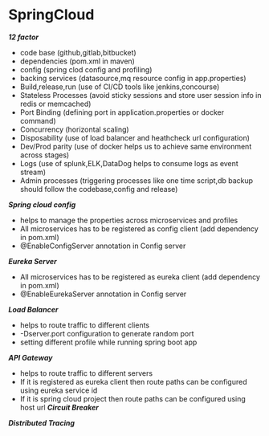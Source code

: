 # SpringCloud
***12 factor***
- code base (github,gitlab,bitbucket)
- dependencies (pom.xml in maven)
- config (spring clod config and profiling)
- backing services (datasource,mq resource config in app.properties)
- Build,release,run (use of CI/CD tools like jenkins,concourse)
- Stateless Processes (avoid sticky sessions and store user session info in redis or memcached)
- Port Binding (defining port in application.properties or docker command)
- Concurrency (horizontal scaling)
- Disposability (use of load balancer and heathcheck url configuration)
- Dev/Prod parity (use of docker helps us to achieve same environment across stages)
- Logs (use of splunk,ELK,DataDog helps to consume logs as event stream)
- Admin processes (triggering processes like one time script,db backup should follow the codebase,config and release)

***Spring cloud config***
- helps to manage the properties across microservices and profiles
- All microservices has to be registered as config client (add dependency in pom.xml)
- @EnableConfigServer annotation in Config server

***Eureka Server***
- All microservices has to be registered as eureka client (add dependency in pom.xml)
- @EnableEurekaServer annotation in Config server


***Load Balancer***
- helps to route traffic to different clients
- -Dserver.port configuration to generate random port
- setting different profile while running spring boot app

***API Gateway***
- helps to route traffic to different servers
- If it is registered as eureka client then route paths can be configured using eureka service id
- If it is spring cloud project then route paths can be configured using host url
***Circuit Breaker***

***Distributed Tracing***
